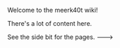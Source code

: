 Welcome to the meerk40t wiki!

There's a lot of content here.

See the side bit for the pages.   --->